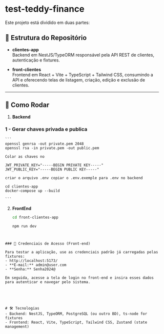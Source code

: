 # test-teddy-finance

Este projeto está dividido em duas partes:

## 📁 Estrutura do Repositório

- **clientes-app**  
  Backend em NestJS/TypeORM responsável pela API REST de clientes, autenticação e fixtures.

- **front-clientes**  
  Frontend em React + Vite + TypeScript + Tailwind CSS, consumindo a API e oferecendo telas de listagem, criação, edição e exclusão de clientes.

---

## 🚀 Como Rodar

1. **Backend**  
   

### 1 - Gerar chaves privada e publica 
    ```
    openssl genrsa -out private.pem 2048
    openssl rsa -in private.pem -out public.pem
      
    Colar as chaves no 

    JWT_PRIVATE_KEY="-----BEGIN PRIVATE KEY-----"
    JWT_PUBLIC_KEY="-----BEGIN PUBLIC KEY-----"

    criar o arquivo .env copiar o .env.exemple para .env no backend 
  
    cd clientes-app  
    docker-compose up --build
    
    ```

2. **FrontEnd**  
   ```bash
   cd front-clientes-app

   npm run dev
  ```  
   

### 🔑 Credenciais de Acesso (Front-end)

  Para testar a aplicação, use as credenciais padrão já carregadas pelas fixtures:
  - http://localhost:5173/
  - **E-mail:** admin@user.com  
  - **Senha:** Senha2024@  

  Em seguida, acesse a tela de login no front-end e insira esses dados para autenticar e navegar pelo sistema. 
  
     
   


# 🛠️ Tecnologias
- Backend: NestJS, TypeORM, PostgreSQL (ou outro BD), ts‑node for fixtures
- Frontend: React, Vite, TypeScript, Tailwind CSS, Zustand (state management)